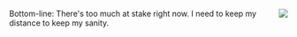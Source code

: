 <img src="http://scripting.com/images/2020/10/08/penceHead.png" border="0" align="right">Bottom-line: There's too much at stake right now. I need to keep my distance to keep my sanity.
